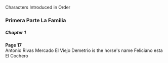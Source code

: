 
Characters Introduced in Order

### Primera Parte La Familia

##### Chapter 1

**Page 17**   
Antonio Rivas Mercado
El Viejo Demetrio is the horse's name
Feliciano esta El Cochero
